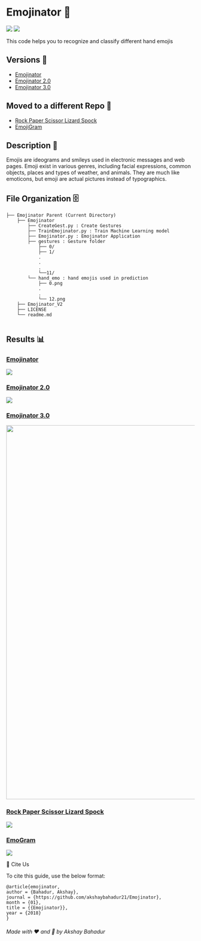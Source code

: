 # Emojinator 🖖

[![](https://img.shields.io/github/license/sourcerer-io/hall-of-fame.svg?colorB=ff0000)](https://github.com/akshaybahadur21/Emojinator/blob/master/LICENSE.md)  [![](https://img.shields.io/badge/Akshay-Bahadur-brightgreen.svg?colorB=ff0000)](https://akshaybahadur.com)

This code helps you to recognize and classify different hand emojis

## Versions 🗽

- [Emojinator](https://github.com/akshaybahadur21/Emojinator/tree/master/Emojinator)
- [Emojinator 2.0](https://github.com/akshaybahadur21/Emojinator/tree/master/Emojinator_V2) 
- [Emojinator 3.0](https://github.com/akshaybahadur21/Emojinator/tree/master/Emojinator_V3)

## Moved to a different Repo 🏺

- [Rock Paper Scissor Lizard Spock](https://github.com/akshaybahadur21/Rock-Paper-Scissors-Lizard-Spock) 
- [EmojiGram](https://github.com/akshaybahadur21/EmojiGram)

## Description 🤘

Emojis are ideograms and smileys used in electronic messages and web pages. Emoji exist in various genres, including facial expressions, common objects, places and types of weather, and animals. They are much like emoticons, but emoji are actual pictures instead of typographics.

## File Organization 🗄️

```shell
├── Emojinator Parent (Current Directory)
    ├── Emojinator 
        ├── CreateGest.py : Create Gestures 
        ├── TrainEmojinator.py : Train Machine Learning model
        ├── Emojinator.py : Emojinator Application
        ├── gestures : Gesture folder
            ├── 0/
            ├── 1/
            .
            .
            .
            └──11/
        └── hand_emo : hand emojis used in prediction
            ├── 0.png
            .
            .
            └── 12.png
    ├── Emojinator_V2 
    ├── LICENSE
    └── readme.md
        
```

## Results 📊

### [Emojinator](https://github.com/akshaybahadur21/Emojinator)
<img src="https://github.com/akshaybahadur21/BLOB/blob/master/emo.gif">

### [Emojinator 2.0](https://github.com/akshaybahadur21/Emojinator/tree/master/Emojinator_V2)
<img src="https://github.com/akshaybahadur21/BLOB/blob/master/emo_v2.gif">


### [Emojinator 3.0](https://github.com/akshaybahadur21/Emojinator/tree/master/Emojinator_V3)
<img src="https://github.com/akshaybahadur21/BLOB/blob/master/emo_v3.gif" width=1000>

### [Rock Paper Scissor Lizard Spock](https://github.com/akshaybahadur21/Emojinator/tree/master/Rock_Paper_Scissor_Lizard_Spock)
<img src="https://github.com/akshaybahadur21/BLOB/blob/master/RPS.gif">

### [EmoGram](https://github.com/akshaybahadur21/Emojinator/tree/master/EmojiGram)
<img src="https://github.com/akshaybahadur21/BLOB/blob/master/EmoGram.gif">


📌 Cite Us

To cite this guide, use the below format:
```
@article{emojinator,
author = {Bahadur, Akshay},
journal = {https://github.com/akshaybahadur21/Emojinator},
month = {01},
title = {{Emojinator}},
year = {2018}
}
```

###### Made with ❤️ and 🦙 by Akshay Bahadur

